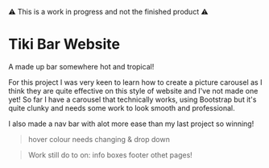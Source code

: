 :warning: This is a work in progress and not the finished product :warning:

# Tiki Bar Website
 A made up bar somewhere hot and tropical!
 
 For this project I was very keen to learn how to create a picture carousel as I think they are quite effective on this style of website and I've not made one yet! 
 So far I have a carousel that technically works, using Bootstrap but it's quite clunky and needs some work to look smooth and professional.
 
 I also made a nav bar with alot more ease than my last project so winning!
> hover colour needs changing & drop down
 
 >Work still do to on:
 info boxes
 footer
 othet pages!
 
 
